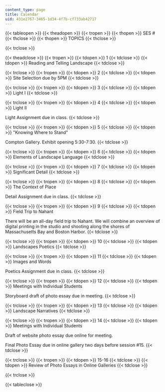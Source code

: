 ```yaml
---
content_type: page
title: Calendar
uid: 431e2767-3465-1d34-4f7b-cf733ab42717
---
```


{{< tableopen >}}
{{< theadopen >}}
{{< tropen >}}
{{< thopen >}}
SES #
{{< thclose >}}
{{< thopen >}}
TOPICS
{{< thclose >}}

{{< trclose >}}

{{< theadclose >}}
{{< tropen >}}
{{< tdopen >}}
1
{{< tdclose >}}
{{< tdopen >}}
Reading and Telling Landscape
{{< tdclose >}}

{{< trclose >}}
{{< tropen >}}
{{< tdopen >}}
2
{{< tdclose >}}
{{< tdopen >}}
Site Selection due by 5PM
{{< tdclose >}}

{{< trclose >}}
{{< tropen >}}
{{< tdopen >}}
3
{{< tdclose >}}
{{< tdopen >}}
Light I
{{< tdclose >}}

{{< trclose >}}
{{< tropen >}}
{{< tdopen >}}
4
{{< tdclose >}}
{{< tdopen >}}
Light II  
  
Light Assignment due in class.
{{< tdclose >}}

{{< trclose >}}
{{< tropen >}}
{{< tdopen >}}
5
{{< tdclose >}}
{{< tdopen >}}
"Knowing Where to Stand"  
  
Compton Gallery. Exhibit opening 5:30-7:30.
{{< tdclose >}}

{{< trclose >}}
{{< tropen >}}
{{< tdopen >}}
6
{{< tdclose >}}
{{< tdopen >}}
Elements of Landscape Language
{{< tdclose >}}

{{< trclose >}}
{{< tropen >}}
{{< tdopen >}}
7
{{< tdclose >}}
{{< tdopen >}}
Significant Detail
{{< tdclose >}}

{{< trclose >}}
{{< tropen >}}
{{< tdopen >}}
8
{{< tdclose >}}
{{< tdopen >}}
The Context of Place  
  
Detail Assignment due in class.
{{< tdclose >}}

{{< trclose >}}
{{< tropen >}}
{{< tdopen >}}
9
{{< tdclose >}}
{{< tdopen >}}
Field Trip to Nahant  
  
There will be an all-day field trip to Nahant. We will combine an overview of digital printing in the studio and shooting along the shores of Massachusetts Bay and Boston Harbor.
{{< tdclose >}}

{{< trclose >}}
{{< tropen >}}
{{< tdopen >}}
10
{{< tdclose >}}
{{< tdopen >}}
Landscapes Poetics
{{< tdclose >}}

{{< trclose >}}
{{< tropen >}}
{{< tdopen >}}
11
{{< tdclose >}}
{{< tdopen >}}
Images and Words  
  
Poetics Assignment due in class.
{{< tdclose >}}

{{< trclose >}}
{{< tropen >}}
{{< tdopen >}}
12
{{< tdclose >}}
{{< tdopen >}}
Meetings with Individual Students  
  
Storyboard draft of photo essay due in meeting.
{{< tdclose >}}

{{< trclose >}}
{{< tropen >}}
{{< tdopen >}}
13
{{< tdclose >}}
{{< tdopen >}}
Landscape Narratives
{{< tdclose >}}

{{< trclose >}}
{{< tropen >}}
{{< tdopen >}}
14
{{< tdclose >}}
{{< tdopen >}}
Meetings with Individual Students  
  
Draft of website photo essay due online for meeting.  
  
Final Photo Essay due in online gallery two days before session #15.
{{< tdclose >}}

{{< trclose >}}
{{< tropen >}}
{{< tdopen >}}
15-16
{{< tdclose >}}
{{< tdopen >}}
Review of Photo Essays in Online Galleries
{{< tdclose >}}

{{< trclose >}}

{{< tableclose >}}